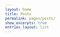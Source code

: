 ```yaml
---
layout: home
title: Posts
permalink: pages/posts/
show_excerpts: true
entries_layout: list
---
```

